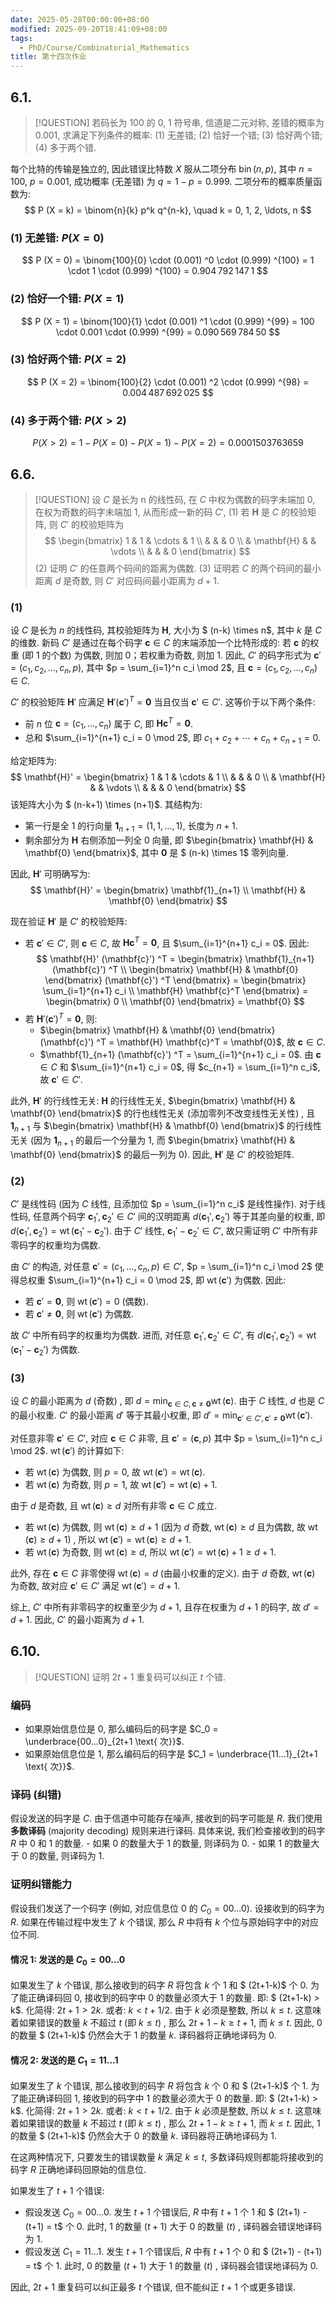 ```yaml
---
date: 2025-05-28T00:00:00+08:00
modified: 2025-09-20T18:41:09+08:00
tags:
  - PhD/Course/Combinatorial_Mathematics
title: 第十四次作业
---
```


## 6.1.

> [!QUESTION]
> 若码长为 100 的 0, 1 符号串, 信道是二元对称, 差错的概率为 0.001, 求满足下列条件的概率:
> (1) 无差错;
> (2) 恰好一个错;
> (3) 恰好两个错;
> (4) 多于两个错.

每个比特的传输是独立的, 因此错误比特数 $X$ 服从二项分布 $\operatorname{bin} (n,  p)$, 其中 $n = 100$, $p = 0.001$, 成功概率 (无差错) 为 $q = 1 - p = 0.999$. 二项分布的概率质量函数为:
$$
P (X = k)  = \binom{n}{k} p^k q^{n-k},  \quad k = 0,  1,  2,  \ldots,  n
$$

### (1) 无差错: $P (X = 0)$

$$
P (X = 0) 
= \binom{100}{0} \cdot  (0.001) ^0 \cdot  (0.999) ^{100}
= 1 \cdot 1 \cdot  (0.999) ^{100}
= 0.904 792 147 1
$$

### (2) 恰好一个错: $P (X = 1)$

$$
P (X = 1) 
= \binom{100}{1} \cdot  (0.001) ^1 \cdot  (0.999) ^{99}
= 100 \cdot 0.001 \cdot  (0.999) ^{99}
= 0.090 569 784 50
$$

### (3) 恰好两个错: $P (X = 2)$

$$
P (X = 2) 
= \binom{100}{2} \cdot  (0.001) ^2 \cdot  (0.999) ^{98}
= 0.004 487 692 025
$$

### (4) 多于两个错: $P (X > 2)$

$$
P (X > 2) 
= 1 - P (X = 0)  - P (X = 1)  - P (X = 2) 
= 0.000 150 376 365 9
$$

## 6.6.

> [!QUESTION]
> 设 $C$ 是长为 n 的线性码, 在 $C$ 中权为偶数的码字未端加 0, 在权为奇数的码字未端加 1, 从而形成一新的码 $C'$,
> (1) 若 $\mathbf{H}$ 是 $C$ 的校验矩阵, 则 $C'$ 的校验矩阵为
> $$
> \begin{bmatrix}
> 1 & 1 & \cdots & 1 \\
> & & & 0 \\
> & \mathbf{H} & & \vdots \\
> & & & 0
> \end{bmatrix}
> $$
> (2) 证明 $C'$ 的任意两个码间的距离为偶数.
> (3) 证明若 $C$ 的两个码间的最小距离 $d$ 是奇数, 则 $C'$ 对应码间最小距离为 $d + 1$.

### (1)

设 $C$ 是长为 $n$ 的线性码, 其校验矩阵为 $\mathbf{H}$, 大小为 $ (n-k)  \times n$, 其中 $k$ 是 $C$ 的维数. 新码 $C'$ 是通过在每个码字 $\mathbf{c} \in C$ 的末端添加一个比特形成的: 若 $\mathbf{c}$ 的权重 (即 1 的个数) 为偶数, 则加 0；若权重为奇数, 则加 1. 因此, $C'$ 的码字形式为 $\mathbf{c}' =  (c_1,  c_2,  \ldots,  c_n,  p)$, 其中 $p = \sum_{i=1}^n c_i \mod 2$, 且 $\mathbf{c} =  (c_1,  c_2,  \ldots,  c_n)  \in C$.

$C'$ 的校验矩阵 $\mathbf{H}'$ 应满足 $\mathbf{H}'  (\mathbf{c}') ^T = \mathbf{0}$ 当且仅当 $\mathbf{c}' \in C'$. 这等价于以下两个条件:
- 前 $n$ 位 $\mathbf{c} =  (c_1,  \ldots,  c_n)$ 属于 $C$, 即 $\mathbf{H} \mathbf{c}^T = \mathbf{0}$.
- 总和 $\sum_{i=1}^{n+1} c_i = 0 \mod 2$, 即 $c_1 + c_2 + \cdots + c_n + c_{n+1} = 0$.

给定矩阵为:
$$
\mathbf{H}' = \begin{bmatrix}
1 & 1 & \cdots & 1 \\
& & & 0 \\
& \mathbf{H} & & \vdots \\
& & & 0
\end{bmatrix}
$$
该矩阵大小为 $ (n-k+1)  \times  (n+1)$. 其结构为:
- 第一行是全 1 的行向量 $\mathbf{1}_{n+1} =  (1,  1,  \ldots,  1)$, 长度为 $n+1$.
- 剩余部分为 $\mathbf{H}$ 右侧添加一列全 0 向量, 即 $\begin{bmatrix} \mathbf{H} & \mathbf{0} \end{bmatrix}$, 其中 $\mathbf{0}$ 是 $ (n-k)  \times 1$ 零列向量.

因此, $\mathbf{H}'$ 可明确写为:
$$
\mathbf{H}' = \begin{bmatrix} \mathbf{1}_{n+1} \\ \mathbf{H} & \mathbf{0} \end{bmatrix}
$$

现在验证 $\mathbf{H}'$ 是 $C'$ 的校验矩阵:
- 若 $\mathbf{c}' \in C'$, 则 $\mathbf{c} \in C$, 故 $\mathbf{H} \mathbf{c}^T = \mathbf{0}$, 且 $\sum_{i=1}^{n+1} c_i = 0$. 因此:
$$
\mathbf{H}'  (\mathbf{c}') ^T = \begin{bmatrix} \mathbf{1}_{n+1}  (\mathbf{c}') ^T \\ \begin{bmatrix} \mathbf{H} & \mathbf{0} \end{bmatrix}  (\mathbf{c}') ^T \end{bmatrix} = \begin{bmatrix} \sum_{i=1}^{n+1} c_i \\ \mathbf{H} \mathbf{c}^T \end{bmatrix} = \begin{bmatrix} 0 \\ \mathbf{0} \end{bmatrix} = \mathbf{0}  
$$
- 若 $\mathbf{H}'  (\mathbf{c}') ^T = \mathbf{0}$, 则:
	- $\begin{bmatrix} \mathbf{H} & \mathbf{0} \end{bmatrix}  (\mathbf{c}') ^T = \mathbf{H} \mathbf{c}^T = \mathbf{0}$, 故 $\mathbf{c} \in C$.
	- $\mathbf{1}_{n+1}  (\mathbf{c}') ^T = \sum_{i=1}^{n+1} c_i = 0$.
		由 $\mathbf{c} \in C$ 和 $\sum_{i=1}^{n+1} c_i = 0$, 得 $c_{n+1} = \sum_{i=1}^n c_i$, 故 $\mathbf{c}' \in C'$.

此外, $\mathbf{H}'$ 的行线性无关: $\mathbf{H}$ 的行线性无关, $\begin{bmatrix} \mathbf{H} & \mathbf{0} \end{bmatrix}$ 的行也线性无关 (添加零列不改变线性无关性) , 且 $\mathbf{1}_{n+1}$ 与 $\begin{bmatrix} \mathbf{H} & \mathbf{0} \end{bmatrix}$ 的行线性无关 (因为 $\mathbf{1}_{n+1}$ 的最后一个分量为 1, 而 $\begin{bmatrix} \mathbf{H} & \mathbf{0} \end{bmatrix}$ 的最后一列为 0). 因此, $\mathbf{H}'$ 是 $C'$ 的校验矩阵.

### (2)

$C'$ 是线性码 (因为 $C$ 线性, 且添加位 $p = \sum_{i=1}^n c_i$ 是线性操作). 对于线性码, 任意两个码字 $\mathbf{c}_1',  \mathbf{c}_2' \in C'$ 间的汉明距离 $d (\mathbf{c}_1',  \mathbf{c}_2')$ 等于其差向量的权重, 即 $d (\mathbf{c}_1',  \mathbf{c}_2')  = \operatorname{wt} (\mathbf{c}_1' - \mathbf{c}_2')$. 由于 $C'$ 线性, $\mathbf{c}_1' - \mathbf{c}_2' \in C'$, 故只需证明 $C'$ 中所有非零码字的权重均为偶数.

由 $C'$ 的构造, 对任意 $\mathbf{c}' =  (c_1,  \ldots,  c_n,  p)  \in C'$, $p = \sum_{i=1}^n c_i \mod 2$ 使得总权重 $\sum_{i=1}^{n+1} c_i = 0 \mod 2$, 即 $\operatorname{wt} (\mathbf{c}')$ 为偶数. 因此:
- 若 $\mathbf{c}' = \mathbf{0}$, 则 $\operatorname{wt} (\mathbf{c}')  = 0$ (偶数).
- 若 $\mathbf{c}' \neq \mathbf{0}$, 则 $\operatorname{wt} (\mathbf{c}')$ 为偶数.

故 $C'$ 中所有码字的权重均为偶数. 进而, 对任意 $\mathbf{c}_1',  \mathbf{c}_2' \in C'$, 有 $d (\mathbf{c}_1',  \mathbf{c}_2')  = \operatorname{wt} (\mathbf{c}_1' - \mathbf{c}_2')$ 为偶数.

### (3)

设 $C$ 的最小距离为 $d$ (奇数) , 即 $d = \min_{\mathbf{c} \in C,  \mathbf{c} \neq \mathbf{0}} \operatorname{wt} (\mathbf{c})$. 由于 $C$ 线性, $d$ 也是 $C$ 的最小权重. $C'$ 的最小距离 $d'$ 等于其最小权重, 即 $d' = \min_{\mathbf{c}' \in C',  \mathbf{c}' \neq \mathbf{0}} \operatorname{wt} (\mathbf{c}')$.

对任意非零 $\mathbf{c}' \in C'$, 对应 $\mathbf{c} \in C$ 非零, 且 $\mathbf{c}' =  (\mathbf{c},  p)$ 其中 $p = \sum_{i=1}^n c_i \mod 2$. $\operatorname{wt} (\mathbf{c}')$ 的计算如下:
- 若 $\operatorname{wt} (\mathbf{c})$ 为偶数, 则 $p = 0$, 故 $\operatorname{wt} (\mathbf{c}')  = \operatorname{wt} (\mathbf{c})$.
- 若 $\operatorname{wt} (\mathbf{c})$ 为奇数, 则 $p = 1$, 故 $\operatorname{wt} (\mathbf{c}')  = \operatorname{wt} (\mathbf{c})  + 1$.

由于 $d$ 是奇数, 且 $\operatorname{wt} (\mathbf{c})  \geqslant d$ 对所有非零 $\mathbf{c} \in C$ 成立.
- 若 $\operatorname{wt} (\mathbf{c})$ 为偶数, 则 $\operatorname{wt} (\mathbf{c})  \geqslant d + 1$ (因为 $d$ 奇数, $\operatorname{wt} (\mathbf{c})  \geqslant d$ 且为偶数, 故 $\operatorname{wt} (\mathbf{c})  \geqslant d + 1$) , 所以 $\operatorname{wt} (\mathbf{c}')  = \operatorname{wt} (\mathbf{c})  \geqslant d + 1$.
- 若 $\operatorname{wt} (\mathbf{c})$ 为奇数, 则 $\operatorname{wt} (\mathbf{c})  \geqslant d$, 所以 $\operatorname{wt} (\mathbf{c}')  = \operatorname{wt} (\mathbf{c})  + 1 \geqslant d + 1$.

此外, 存在 $\mathbf{c} \in C$ 非零使得 $\operatorname{wt} (\mathbf{c})  = d$ (由最小权重的定义). 由于 $d$ 奇数, $\operatorname{wt} (\mathbf{c})$ 为奇数, 故对应 $\mathbf{c}' \in C'$ 满足 $\operatorname{wt} (\mathbf{c}')  = d + 1$.

综上, $C'$ 中所有非零码字的权重至少为 $d + 1$, 且存在权重为 $d + 1$ 的码字, 故 $d' = d + 1$. 因此, $C'$ 的最小距离为 $d + 1$.

## 6.10.

> [!QUESTION]
> 证明 $2 t + 1$ 重复码可以纠正 $t$ 个错.

### 编码

- 如果原始信息位是 0, 那么编码后的码字是 $C_0 = \underbrace{00...0}_{2t+1 \text{ 次}}$.
- 如果原始信息位是 1, 那么编码后的码字是 $C_1 = \underbrace{11...1}_{2t+1 \text{ 次}}$.

### 译码 (纠错)

假设发送的码字是 $C$. 由于信道中可能存在噪声, 接收到的码字可能是 $R$. 我们使用 **多数译码** (majority decoding) 规则来进行译码. 具体来说, 我们检查接收到的码字 $R$ 中 0 和 1 的数量.
    - 如果 0 的数量大于 1 的数量, 则译码为 0.
    - 如果 1 的数量大于 0 的数量, 则译码为 1.

### 证明纠错能力

假设我们发送了一个码字 (例如, 对应信息位 0 的 $C_0 = 00...0$). 设接收到的码字为 $R$.
如果在传输过程中发生了 $k$ 个错误, 那么 $R$ 中将有 $k$ 个位与原始码字中的对应位不同.

#### 情况 1: 发送的是 $C_0 = 00...0$

如果发生了 $k$ 个错误, 那么接收到的码字 $R$ 将包含 $k$ 个 1 和 $ (2t+1-k)$ 个 0.
为了能正确译码回 0, 接收到的码字中 0 的数量必须大于 1 的数量.
即: $ (2t+1-k)  > k$.
化简得: $2t+1 > 2k$.
或者: $k < t + 1/2$.
由于 $k$ 必须是整数, 所以 $k \le t$.
这意味着如果错误的数量 $k$ 不超过 $t$ (即 $k \le t$) , 那么 $2t+1-k \ge t+1$, 而 $k \le t$. 因此, $0$ 的数量 $ (2t+1-k)$ 仍然会大于 $1$ 的数量 $k$. 译码器将正确地译码为 0.

#### 情况 2: 发送的是 $C_1 = 11...1$

如果发生了 $k$ 个错误, 那么接收到的码字 $R$ 将包含 $k$ 个 0 和 $ (2t+1-k)$ 个 1.
为了能正确译码回 1, 接收到的码字中 1 的数量必须大于 0 的数量.
即: $ (2t+1-k)  > k$.
化简得: $2t+1 > 2k$.
或者: $k < t + 1/2$.
由于 $k$ 必须是整数, 所以 $k \le t$.
这意味着如果错误的数量 $k$ 不超过 $t$ (即 $k \le t$) , 那么 $2t+1-k \ge t+1$, 而 $k \le t$. 因此, $1$ 的数量 $ (2t+1-k)$ 仍然会大于 $0$ 的数量 $k$. 译码器将正确地译码为 1.

在这两种情况下, 只要发生的错误数量 $k$ 满足 $k \le t$, 多数译码规则都能将接收到的码字 $R$ 正确地译码回原始的信息位.

如果发生了 $t+1$ 个错误:
- 假设发送 $C_0 = 00...0$. 发生 $t+1$ 个错误后, $R$ 中有 $t+1$ 个 1 和 $ (2t+1)  -  (t+1)  = t$ 个 0. 此时, $1$ 的数量 ($t+1$) 大于 $0$ 的数量 ($t$) , 译码器会错误地译码为 1.
- 假设发送 $C_1 = 11...1$. 发生 $t+1$ 个错误后, $R$ 中有 $t+1$ 个 0 和 $ (2t+1)  -  (t+1)  = t$ 个 1. 此时, $0$ 的数量 ($t+1$) 大于 $1$ 的数量 ($t$) , 译码器会错误地译码为 0.

因此, $2t+1$ 重复码可以纠正最多 $t$ 个错误, 但不能纠正 $t+1$ 个或更多错误.
